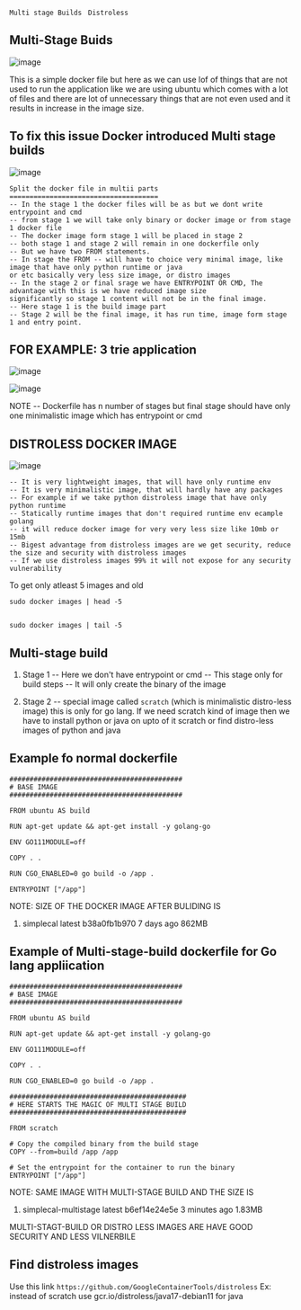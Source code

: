 ```Multi stage Builds ```
```Distroless```


Multi-Stage Buids
--
![image](https://github.com/pavankumar0077/Devops-tools/assets/40380941/c5116680-f5b5-4cce-af5d-d8b1dbe59db7)

This is a simple docker file but here as we can use lof of things that are not used to run the application like we are using 
ubuntu which comes with a lot of files and there are lot of unnecessary things that are not even used and it results in 
increase in the image size.

To fix this issue Docker introduced Multi stage builds
--

![image](https://github.com/pavankumar0077/Devops-tools/assets/40380941/cc2c6ba6-e8b5-4abc-941a-db0f9959c013)


```
Split the docker file in multii parts
=====================================
-- In the stage 1 the docker files will be as but we dont write entrypoint and cmd 
-- from stage 1 we will take only binary or docker image or from stage 1 docker file 
-- The docker image form stage 1 will be placed in stage 2 
-- both stage 1 and stage 2 will remain in one dockerfile only
-- But we have two FROM statements.
-- In stage the FROM -- will have to choice very minimal image, like image that have only python runtime or java 
or etc basically very less size image, or distro images
-- In the stage 2 or final srage we have ENTRYPOINT OR CMD, The advantage with this is we have reduced image size 
significantly so stage 1 content will not be in the final image.
-- Here stage 1 is the build image part
-- Stage 2 will be the final image, it has run time, image form stage 1 and entry point.
```


FOR EXAMPLE: 3 trie application
--

![image](https://github.com/pavankumar0077/Devops-tools/assets/40380941/1de865fa-093c-41ca-88fb-20452a8bb820)

![image](https://github.com/pavankumar0077/Devops-tools/assets/40380941/c61b89fc-2955-4b36-9ff3-b837017fc420)


NOTE -- Dockerfile has n number of stages but final stage should have only one minimalistic image which has entrypoint or cmd 


DISTROLESS DOCKER IMAGE
--

![image](https://github.com/pavankumar0077/Devops-tools/assets/40380941/a7686eab-01b0-4353-97af-7adc97a5ec59)

```
-- It is very lightweight images, that will have only runtime env
-- It is very minimalistic image, that will hardly have any packages
-- For example if we take python distroless image that have only python runtime 
-- Statically runtime images that don't required runtime env ecample golang
-- it will reduce docker image for very very less size like 10mb or 15mb
-- Bigest advantage from distroless images are we get security, reduce the size and security with distroless images
-- If we use distroless images 99% it will not expose for any security vulnerability
```

To get only atleast 5 images and old
```
sudo docker images | head -5


sudo docker images | tail -5
```

Multi-stage build
--
1) Stage 1 -- Here we don't have entrypoint or cmd
-- This stage only for build steps
-- It will only create the binary of the image
   
3) Stage 2
-- special image called ```scratch``` (which is minimalistic distro-less image)
   this is only for go lang.
   If we need scratch kind of image then we have to install python or java on upto of it scratch or find
   distro-less images of python and java

Example fo normal dockerfile
--
```
###########################################
# BASE IMAGE
###########################################

FROM ubuntu AS build

RUN apt-get update && apt-get install -y golang-go

ENV GO111MODULE=off

COPY . .

RUN CGO_ENABLED=0 go build -o /app .

ENTRYPOINT ["/app"]

```

NOTE: SIZE OF THE DOCKER IMAGE AFTER BULIDING IS 

1) simplecal            latest           b38a0fb1b970   7 days ago      862MB


Example of Multi-stage-build dockerfile for Go lang appliication
--
```
###########################################
# BASE IMAGE
###########################################

FROM ubuntu AS build

RUN apt-get update && apt-get install -y golang-go

ENV GO111MODULE=off

COPY . .

RUN CGO_ENABLED=0 go build -o /app .

############################################
# HERE STARTS THE MAGIC OF MULTI STAGE BUILD
############################################

FROM scratch

# Copy the compiled binary from the build stage
COPY --from=build /app /app

# Set the entrypoint for the container to run the binary
ENTRYPOINT ["/app"]

```

NOTE: SAME IMAGE WITH MULTI-STAGE BUILD AND THE SIZE IS
1) simplecal-multistage                            latest           b6ef14e24e5e   3 minutes ago   1.83MB

MULTI-STAGT-BUILD OR DISTRO LESS IMAGES ARE HAVE GOOD SECURITY AND LESS VILNERBILE 

Find distroless images
--
Use this link 
``` https://github.com/GoogleContainerTools/distroless ```
Ex: instead of scratch use gcr.io/distroless/java17-debian11 for java 




   
